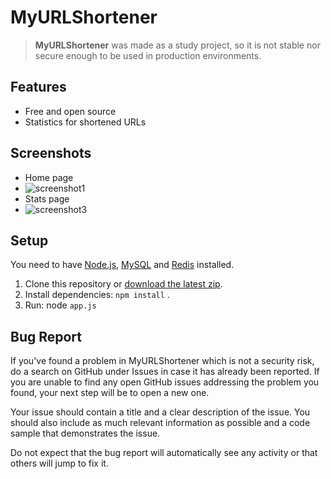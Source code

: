 # MyURLShortener

> **MyURLShortener** was made as a study project, so it is not stable nor secure enough to be used in production environments.

## Features
- Free and open source
- Statistics for shortened URLs

## Screenshots
- Home page
- ![screenshot1](https://i.imgur.com/kSJxL3c.png)
- Stats page
- ![screenshot3](https://i.imgur.com/86kJLci.png)

## Setup
You need to have [Node.js](https://nodejs.org/en/), [MySQL](https://www.mysql.com/) and [Redis](https://redis.io/) installed.

1. Clone this repository or [download the latest zip](https://github.com/samuel-s-marques/URLShortener/releases).
2. Install dependencies: `npm install` .
3. Run: node `app.js`

## Bug Report
If you've found a problem in MyURLShortener which is not a security risk, do a search on GitHub under Issues in case it has already been reported. If you are unable to find any open GitHub issues addressing the problem you found, your next step will be to open a new one.

Your issue should contain a title and a clear description of the issue. You should also include as much relevant information as possible and a code sample that demonstrates the issue.

Do not expect that the bug report will automatically see any activity or that others will jump to fix it.
